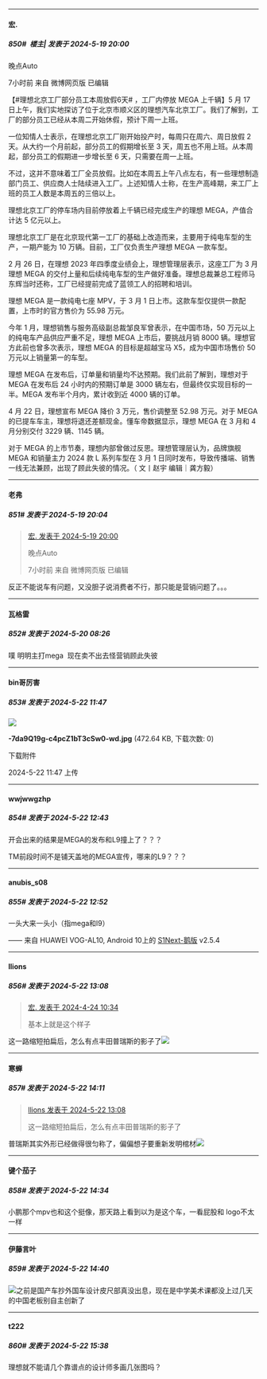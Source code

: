 ﻿
*****

####  宏.  
##### 850#         楼主| 发表于 2024-5-19 20:00

晚点Auto 

7小时前 来自 微博网页版 已编辑

【#理想北京工厂部分员工本周放假6天# ，工厂内停放 MEGA 上千辆】5 月 17 日上午，我们实地探访了位于北京市顺义区的理想汽车北京工厂。我们了解到，工厂的部分员工已经从本周二开始休假，预计下周一上班。

一位知情人士表示，在理想北京工厂刚开始投产时，每周只在周六、周日放假 2 天。从大约一个月前起，部分员工的假期增长至 3 天，周五也不用上班。从本周起，部分员工的假期进一步增长至 6 天，只需要在周一上班。

不过，这并不意味着工厂全员放假。比如在本周五上午八点左右，有一些理想制造部门员工、供应商人士陆续进入工厂。上述知情人士称，在生产高峰期，来工厂上班的员工人数是本周五的三倍以上。

理想北京工厂的停车场内目前停放着上千辆已经完成生产的理想 MEGA，产值合计达 5 亿元以上。

理想北京工厂是在北京现代第一工厂的基础上改造而来，主要用于纯电车型的生产，一期产能为 10 万辆。目前，工厂仅负责生产理想 MEGA 一款车型。

2 月 26 日，在理想 2023 年四季度业绩会上，理想管理层表示，这座工厂为 3 月理想 MEGA 的交付上量和后续纯电车型的生产做好准备。理想总裁兼总工程师马东辉当时还称，工厂已经提前完成了蓝领工人的招聘和培训。

理想 MEGA 是一款纯电七座 MPV，于 3 月 1 日上市。这款车型仅提供一款配置，上市时的官方售价为 55.98 万元。

今年 1 月，理想销售与服务高级副总裁邹良军曾表示，在中国市场，50 万元以上的纯电车产品供应严重不足，理想 MEGA 上市后，要挑战月销 8000 辆。理想官方此前也曾多次表示，理想 MEGA 的目标是超越宝马 X5，成为中国市场售价 50 万元以上销量第一的车型。

理想 MEGA 在发布后，订单量和销量均不达预期。我们此前了解到，理想对于 MEGA 在发布后 24 小时内的预期订单是 3000 辆左右，但最终仅实现目标的一半。MEGA 发布半个月内，累计收到近 4000 辆的订单。

4 月 22 日，理想宣布 MEGA 降价 3 万元，售价调整至 52.98 万元。对于 MEGA 的已提车车主，理想将退还差额现金。懂车帝数据显示，理想 MEGA 在 3 月和 4 月分别交付 3229 辆、1145 辆。

对于 MEGA 的上市节奏，理想内部曾做过反思。理想管理层认为，品牌旗舰 MEGA 和销量主力 2024 款 L 系列车型在 3 月 1 日同时发布，导致传播端、销售一线无法兼顾，出现了顾此失彼的情况。（ 文丨赵宇 编辑｜龚方毅）

*****

####  老弗  
##### 851#       发表于 2024-5-19 20:04

<blockquote><a href="httphttps://bbs.saraba1st.com/2b/forum.php?mod=redirect&amp;goto=findpost&amp;pid=64930346&amp;ptid=2173570" target="_blank">宏. 发表于 2024-5-19 20:00</a>

晚点Auto 

7小时前 来自 微博网页版 已编辑</blockquote>
反正不能说车有问题，又没胆子说消费者不行，那只能是营销问题了。。。

*****

####  瓦格雷  
##### 852#       发表于 2024-5-20 08:26

噗 明明主打mega  现在卖不出去怪营销顾此失彼

*****

####  bin哥厉害  
##### 853#       发表于 2024-5-22 11:47

<img src="https://img.saraba1st.com/forum/202405/22/114740uc28sccpkutk8ucc.jpg" referrerpolicy="no-referrer">

<strong>-7da9Q19g-c4pcZ1bT3cSw0-wd.jpg</strong> (472.64 KB, 下载次数: 0)

下载附件

2024-5-22 11:47 上传


*****

####  wwjwwgzhp  
##### 854#       发表于 2024-5-22 12:43

开会出来的结果是MEGA的发布和L9撞上了？？？

TM前段时间不是铺天盖地的MEGA宣传，哪来的L9？？？


*****

####  anubis_s08  
##### 855#       发表于 2024-5-22 12:52

一头大来一头小（指mega和l9）

—— 来自 HUAWEI VOG-AL10, Android 10上的 [S1Next-鹅版](https://github.com/ykrank/S1-Next/releases) v2.5.4


*****

####  llions  
##### 856#       发表于 2024-5-22 13:08

<blockquote><a href="httphttps://bbs.saraba1st.com/2b/forum.php?mod=redirect&amp;goto=findpost&amp;pid=64699352&amp;ptid=2173570" target="_blank">宏. 发表于 2024-4-24 10:34</a>

基本上就是这个样子</blockquote>
这一路缩短拍扁后，怎么有点丰田普瑞斯的影子了<img src="https://static.saraba1st.com/image/smiley/face2017/068.png" referrerpolicy="no-referrer">


*****

####  寒蝉  
##### 857#       发表于 2024-5-22 14:11

<blockquote><a href="httphttps://bbs.saraba1st.com/2b/forum.php?mod=redirect&amp;goto=findpost&amp;pid=64963276&amp;ptid=2173570" target="_blank">llions 发表于 2024-5-22 13:08</a>

这一路缩短拍扁后，怎么有点丰田普瑞斯的影子了</blockquote>
普瑞斯其实外形已经做得很匀称了，偏偏想子要重新发明棺材<img src="https://static.saraba1st.com/image/smiley/face2017/065.png" referrerpolicy="no-referrer">


*****

####  键个茄子  
##### 858#       发表于 2024-5-22 14:34

小鹏那个mpv也和这个挺像，那天路上看到以为是这个车，一看屁股和 logo不太一样


*****

####  伊藤言叶  
##### 859#       发表于 2024-5-22 14:40

<img src="https://static.saraba1st.com/image/smiley/face2017/018.png" referrerpolicy="no-referrer">之前是国产车抄外国车设计皮尺部真没出息，现在是中学美术课都没上过几天的中国老板别自主创新了


*****

####  t222  
##### 860#       发表于 2024-5-22 15:38

理想就不能请几个靠谱点的设计师多画几张图吗？


